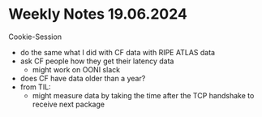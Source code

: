 # Weekly Notes 19.06.2024
Cookie-Session

- do the same what I did with CF data with RIPE ATLAS data
- ask CF people how they get their latency data
	- might work on OONI slack
- does CF have data older than a year?
- from TIL:
	- might measure data by taking the time after the TCP handshake to receive next package
